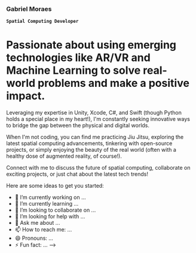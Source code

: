 ### Gabriel Moraes

**` Spatial Computing Developer `**


 # Passionate about using emerging technologies like AR/VR and Machine Learning to solve real-world problems and make a positive impact.

 Leveraging my expertise in Unity, Xcode, C#, and Swift (though Python holds a special place in my heart!), I'm constantly seeking innovative ways to bridge the gap between the physical and digital worlds.

 When I'm not coding, you can find me practicing Jiu Jitsu, exploring the latest spatial computing advancements, tinkering with open-source projects, or simply enjoying the beauty of the real world (often with a healthy dose of augmented reality, of course!).

 Connect with me to discuss the future of spatial computing, collaborate on exciting projects, or just chat about the latest tech trends!

Here are some ideas to get you started:

- 🔭 I’m currently working on ...
- 🌱 I’m currently learning ...
- 👯 I’m looking to collaborate on ...
- 🤔 I’m looking for help with ...
- 💬 Ask me about ...
- 📫 How to reach me: ...
- 😄 Pronouns: ...
- ⚡ Fun fact: ...
-->
